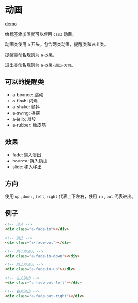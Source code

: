 # 动画

[demo](http://192.168.3.246:8888/examples/animate.html)

给标签添加类就可以使用 `css3` 动画。

动画类使用 `a` 开头。包含两类动画，提醒类和进出类。

提醒类命名规则为 `a-效果`。

进出类命名规则为 `a-效果-进出-方向`。

## 可以的提醒类

-   a-bounce: 跳动
-   a-flash: 闪烁
-   a-shake: 颤抖
-   a-swing: 摇摆
-   a-jello: 凝胶
-   a-rubber: 橡皮筋

## 效果

-   fade: 淡入淡出
-   bounce: 跳入跳出
-   slide: 移入移出

## 方向

使用 `up` , `down` , `left`, `right` 代表上下左右，使用 `in` , `out` 代表进出。

## 例子

```html
<!-- 淡入 -->
<div class="a-fade-in"></div>

<!-- 淡出 -->
<div class="a-fade-out"></div>

<!-- 向下方淡入 -->
<div class="a-fade-in-down"></div>

<!-- 向上方淡入 -->
<div class="a-fade-in-up"></div>

<!-- 左方淡出 -->
<div class="a-fade-out-left"></div>

<!-- 右方淡出 -->
<div class="a-fade-out-right"></div>
```
